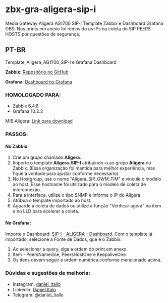 # zbx-gra-aligera-sip-i

Media Gateway Aligera AG1700 SIP-I
Template Zabbix e Dashboard Grafana
OBS: Nos prints em anexo foi removido os IPs na coleta do SIP PEERS HOSTS por questões de segurança.

## PT-BR
Template_Aligera_AG1700_SIP-I e Grafana Dashboard

**Zabbix**: [Repositório no GitHub](https://github.com/italodaniel/zbx-gra-aligera-sip-i)

**Grafana**: [Dashboard no Grafana](https://grafana.com/grafana/dashboards/20086-sip-i-tim-brasil/)

### HOMOLOGADO PARA:
- Zabbix 6.4.8
- Grafana 10.2.2

MIB Aligera: [Link para download](https://docs.aligera.com.br/images/b/b5/ALIGERA-MIB.mib)

### PASSOS:

#### No Zabbix:
1. Crie um grupo chamado **Aligera**.
2. Importe o template **Aligera-SIP-I** atribuindo-o ao grupo **Aligera** no Zabbix. (Essa organização foi mantida para melhor experiência, mas fique à vontade para ajustar conforme necessário).
3. No Hostgroup, use o nome "Aligera_SIP_GWM_TIM" e vincule o modelo ao host. Esse hostname foi utilizado para o modelo de coleta de interconexão.
4. Para a interface, utilize o tipo SNMP e informe o IP do Aligera.
5. Atribua o template importado ao host.
6. Aguarde a coleta de dados ou utilize a função "Verificar agora" no item e no LLD para acelerar a coleta.

#### No Grafana:
Importe o Dashboard: [SIP-I - ALIGERA - Dashboard](https://grafana.com/grafana/dashboards/20086-sip-i-tim-brasil/). Com o template já importado, selecione a Fonte de Dados, que é o Zabbix.
1. Ao selecionar a query, siga a ordem do print em anexo.
2. Item - PeersNameOne, PeersHostOne e KeepaliveOne. 
3. Os itens devem seguir a ordem numérica conforme mencionado acima.

### Dúvidas e sugestões de melhoria:
- Instagram: [daniel_itallo](https://www.instagram.com/daniel_itallo)
- Linkedin: [Daniel Italo](https://www.linkedin.com/in/daniel-italo/)
- Telegram: @daniel_itallo
